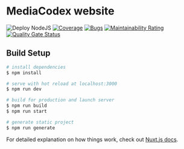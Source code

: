 # MediaCodex website

![Deploy NodeJS](https://github.com/MediaCodex/website/workflows/Deploy%20NodeJS/badge.svg)
[![Coverage](https://sonarcloud.io/api/project_badges/measure?project=MediaCodex_website&metric=coverage)](https://sonarcloud.io/dashboard?id=MediaCodex_website)
[![Bugs](https://sonarcloud.io/api/project_badges/measure?project=MediaCodex_website&metric=bugs)](https://sonarcloud.io/dashboard?id=MediaCodex_website)
[![Maintainability Rating](https://sonarcloud.io/api/project_badges/measure?project=MediaCodex_website&metric=sqale_rating)](https://sonarcloud.io/dashboard?id=MediaCodex_website)
[![Quality Gate Status](https://sonarcloud.io/api/project_badges/measure?project=MediaCodex_website&metric=alert_status)](https://sonarcloud.io/dashboard?id=MediaCodex_website)


## Build Setup

``` bash
# install dependencies
$ npm install

# serve with hot reload at localhost:3000
$ npm run dev

# build for production and launch server
$ npm run build
$ npm run start

# generate static project
$ npm run generate
```

For detailed explanation on how things work, check out [Nuxt.js docs](https://nuxtjs.org).
